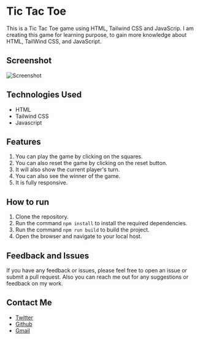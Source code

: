 # Tic Tac Toe

This is a Tic Tac Toe game using HTML, Tailwind CSS and JavaScrip. I am creating this game for learning purpose, to gain more knowledge about HTML, TailWind CSS, and JavaScript.

## Screenshot

![Screenshot](https://github.com/user-attachments/assets/4266b221-37e5-4a0a-a623-ef8fc71091bb)

## Technologies Used
- HTML
- Tailwind CSS
- Javascript

## Features

1. You can play the game by clicking on the squares.
2. You can also reset the game by clicking on the reset button.
3. It will also show the current player's turn.
5. You can also see the winner of the game.
6. It is fully responsive.

## How to run
1. Clone the repository.
2. Run the command `npm install` to install the required dependencies.
3. Run the command `npm run build` to build the project.
4. Open the browser and navigate to your local host.

## Feedback and Issues
If you have any feedback or issues, please feel free to open an issue or submit a pull request. Also you can reach me out for any suggestions or feedback on my work.

## Contact Me
- [Twitter](https://twitter.com/bolanpartik)
- [Github](https://github.com/bolanpartik)
- [Gmail](mailto:bolanpartik@gmail.com)